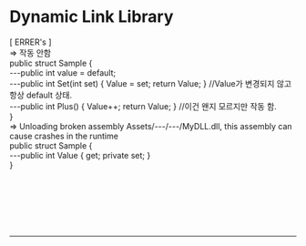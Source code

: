 # Dynamic Link Library
[ ERRER's ]
<br>=> 작동 안함
<br>public struct Sample {
<br>---public int value = default;
<br>---public int Set(int set) { Value = set; return Value; } //Value가 변경되지 않고 항상 default 상태.
<br>---public int Plus() { Value++;  return Value; } //이건 왠지 모르지만 작동 함.
<br>}
<br>=> Unloading broken assembly Assets/---/---/MyDLL.dll, this assembly can cause crashes in the runtime
<br>public struct Sample {
<br>---public int Value { get; private set; }
<br>}
<br>
<br>
<br>
<br>
<br>
<br>
<br><hr>

